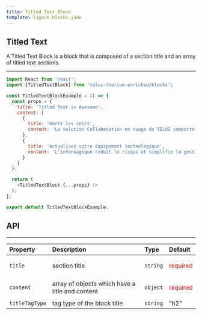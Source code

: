```yaml
---
title: Titled Text Block
template: layout-blocks.jade
---
```


## Titled Text 

A Titled Text Block is a block that is composed of a section title and an array of titled text sections.

---

<div id="titledTextBlockExample"></div>
<script type="text/babel">
  ReactDOM.render(
    <TDSBlocks.TitledTextBlockExample />,
    document.getElementById('titledTextBlockExample')
  );
</script>

```javascript
import React from 'react';
import {TitledTextBlock} from 'telus-thorium-enriched/blocks';

const TitledTextBlockExample = () => {
  const props = {
    title: 'Titled Text is Awesome',
    content: [
      {
        title: 'Gérez les coûts',
        content: 'La solution Collaboration en nuage de TELUS comporte de faibles coûts initiaux et un tarif mensuel par utilisateur prévisible pour votre abonnement. La comptabilité est ainsi simplifiée et vous libérez du capital que vous pouvez investir dans votre entreprise.'
      },
      {
        title: 'Actualisez votre équipement technologique',
        content: 'L’infonuagique réduit le risque et simplifie la gestion, ce qui vous permet d’intensifier vos activités en déployant le service auprès de divers utilisateurs et dans plusieurs espaces de travail, et votre solution demeure toujours à jour.'
      }
    ]
  };

  return (
    <TitledTextBlock {...props} />
  );
};

export default TitledTextBlockExample;

```

## API


---
| Property |   Description   | Type | Default |
|:----|:------|:---|:---|
| `title` | section title | `string` |  <p style='color: red'>required</p> |
| `content` | array of objects which have a title and content | `object` | <p style='color: red'>required</p>  |
| `titleTagType` | tag type of the block title | `string` | "h2"  |
